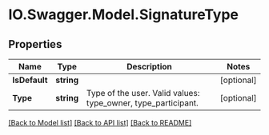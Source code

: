 # IO.Swagger.Model.SignatureType
## Properties

Name | Type | Description | Notes
------------ | ------------- | ------------- | -------------
**IsDefault** | **string** |  | [optional] 
**Type** | **string** | Type of the user. Valid values: type_owner, type_participant. | [optional] 

[[Back to Model list]](../README.md#documentation-for-models) [[Back to API list]](../README.md#documentation-for-api-endpoints) [[Back to README]](../README.md)

